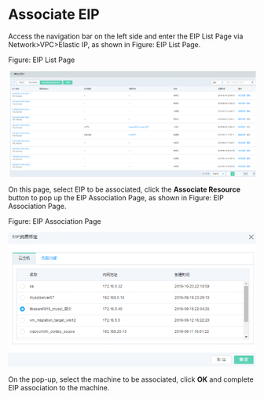 # Associate EIP

Access the navigation bar on the left side and enter the EIP List Page via Network>VPC>Elastic IP, as shown in Figure: EIP List Page.

Figure: EIP List Page

![eip-vm-1](../../../../image/JD-Cloud-Mesh/eip-vm-1.png)

On this page, select EIP to be associated, click the **Associate Resource** button to pop up the EIP Association Page, as shown in Figure: EIP Association Page.

Figure: EIP Association Page

![eip-vm-2](../../../../image/JD-Cloud-Mesh/eip-vm-2.png)

On the pop-up, select the machine to be associated, click **OK** and complete EIP association to the machine.


